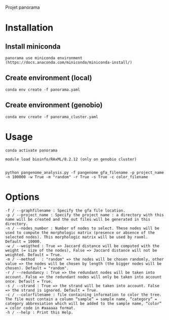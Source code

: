 Projet panorama

# Installation 

## Install miniconda
    panorama use miniconda environment (https://docs.anaconda.com/miniconda/miniconda-install/)

## Create environment (local)
    conda env create -f panorama.yaml 

## Create environment (genobio)
    conda env create -f panorama_cluster.yaml

# Usage 
    conda activate panorama

    module load bioinfo/RAxML/8.2.12 (only on genobio cluster) 


    python pangenome_analysis.py -f pangenome_gfa_filename -p project_name -n 100000 -w True -m "random" -r True -s True -c color_filename

# Options
    -f / --graphfilename : Specify the gfa file location.
    -p / --project_name : Specify the project name : a directory with this name will be created and the out files will be generated in this directory.
    -n / --nodes_number : Number of nodes to select. These nodes will be used to compute the morphologic matrix (presence or absence of the selected nodes). This morphologic matrix will be used by raxml. Default = 10000.
    -w / --weigthed : True => Jaccard distance will be computed with the weight (= size of the nodes), False => Jaccard distance will not be weighted. Default = True.
    -m / --method	: "random" => the nodes will be chosen randomly, other value => the nodes will be chosen by length (the bigger nodes will be chosen). Default = "random".
    -r / --redundancy : True => the redundant nodes will be taken into account. False => the redundant nodes will only be taken into account once. Default = True.
    -s / --strand : True => the strand will be taken into account. False => the strand is ignored. Default = True.
    -c / --colorfilename : file containing information to color the tree. The file must contain a column “sample” = sample name, “category” = category abbreviation which will be added to the sample name, “color” = color code in #aaaaaa format.
    -h / --help : Print this Help.
